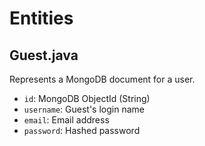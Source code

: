 # Entities

## Guest.java

Represents a MongoDB document for a user.

- `id`: MongoDB ObjectId (String)
- `username`: Guest's login name
- `email`: Email address
- `password`: Hashed password
